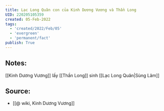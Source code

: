 ```yaml
---
title: Lạc Long Quân con của Kinh Dương Vương và Thần Long
UID: 220205105359
created: 05-Feb-2022
tags:
  - 'created/2022/Feb/05'
  - 'evergreen'
  - 'permanent/fact'
publish: True
---
```

## Notes:
[[Kinh Dương Vương]] lấy [[Thần Long]] sinh [[Lạc Long Quân|Sùng Lãm]]

## Source:
- [[@ wiki, Kinh Dương Vương]]


